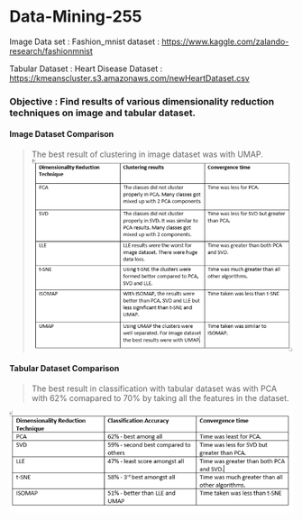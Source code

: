 # Data-Mining-255
Image Data set : Fashion_mnist dataset : https://www.kaggle.com/zalando-research/fashionmnist

Tabular Dataset : Heart Disease Dataset : https://kmeanscluster.s3.amazonaws.com/newHeartDataset.csv

### Objective : Find results of various dimensionality reduction techniques on image and tabular dataset.

#### Image Dataset Comparison
> The best result of clustering in image dataset was with UMAP.
![Image Dataset](https://github.com/poojakota17/Data-Mining-255/blob/HW-2/DRT.PNG)

#### Tabular Dataset Comparison
> The best result in classification with tabular dataset was with PCA with 62% comapared to 70% by taking all the features in the dataset.
> 
![Tabular Dataset](https://github.com/poojakota17/Data-Mining-255/blob/HW-2/DRT2.PNG)

